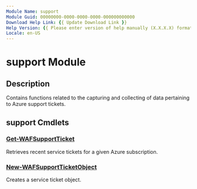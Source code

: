 ```yaml
---
Module Name: support
Module Guid: 00000000-0000-0000-0000-000000000000
Download Help Link: {{ Update Download Link }}
Help Version: {{ Please enter version of help manually (X.X.X.X) format }}
Locale: en-US
---
```


# support Module

## Description

Contains functions related to the capturing and collecting of data pertaining to Azure support tickets.

## support Cmdlets

### [Get-WAFSupportTicket](Get-WAFSupportTicket.md)

Retrieves recent service tickets for a given Azure subscription.

### [New-WAFSupportTicketObject](New-WAFSupportTicketObject.md)

Creates a service ticket object.
